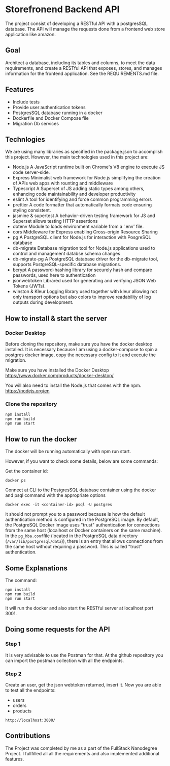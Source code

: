 # Storefronend Backend API

The project consist of developing a RESTful API with a postgresSQL database. The API will manage the requests done from a frontend web store application like amazon.

## Goal

Architect a database, including its tables and columns, to meet the data requirements, and create a RESTful API that exposes, stores, and manages information for the frontend application.
See the REQUIREMENTS.md file.

## Features

- Include tests
- Provide user authentication tokens
- PostgresSQL database running in a docker
- Dockerfile and Docker Compose file
- Migration Db services

## Technlogies

We are using many libraries as specified in the package.json to accomplish this project.
However, the main technologies used in this project are:

- Node.js
  A JavaScript runtime built on Chrome's V8 engine to execute JS code server-side.
- Express
  Minimalist web framework for Node.js simplifying the creation of APIs web apps with rounting and middleware
- Typescript
  A Superset of JS adding static types among others, enhancing code maintainability and developer productivity
- eslint
  A tool for identifying and force common programming errors
- prettier
  A code formatter that automatically formats code ensuring styling consistent.
- jasmine & supertest
  A behavior-driven testing framework for JS and Superset allows testing HTTP assertions
- dotenv
  Module to loads environment variable from a '.env' file.
- cors
  Middleware for Express enabling Cross-origin Resource Sharing
- pg
  A PostgreSQL client for Node.js for interaction with PosgreSQL database
- db-migrate
  Database migration tool for Node.js applications used to control and management databse schema changes
- db-migrate-pg
  A PostgreSQL database driver for the db-migrate tool, supports PostgreSQL-specific database migrations.
- bcrypt
  A password-hashing library for securely hash and compare passwords, used here to authentication
- jsonwebtoken
  Librared used for generating and verifying JSON Web Tokens (JWTs).
- winston & Kleur
  Logging library used together with kleur allowing not only transport options but also colors to improve readability of log outputs during development.



## How to install & start the server

### Docker Desktop

Before cloning the repository, make sure you have the docker desktop installed. It is necessary because I am using a docker-compose to spin a postgres docker image, copy the necessary config to it and execute the migration.

Make sure you have installed the Docker Desktop
https://www.docker.com/products/docker-desktop/


You will also need to install the Node.js that comes with the npm.
https://nodejs.org/en



### Clone the repository

```
npm install
npm run build
npm run start
```

## How to run the docker

The docker will be running automatically with npm run start.

However, if you want to check some details, below are some commands:

Get the container id:

```
docker ps
```

Connect at CLI to the PostgresSQL database container using the docker and psql command with the appropriate options

```
docker exec -it <container-id> psql -U postgres
```

it should not prompt you to a password because is how the default authentication method is configured in the PostgreSQL image.
By default, the PostgreSQL Docker image uses "trust" authentication for connections from the same host (localhost or Docker containers on the same machine).
In the `pg_hba.conf`file (located in the PostgreSQL data directory (`/var/lib/postgresql/data`)), there is an entry that allows connections from the same host without requiring a password. This is called "trust" authentication.

## Some Explanations


The command:

```
npm install
npm run build
npm run start
```

It will run the docker and also start the RESTful server at localhost port 3001.


## Doing some requests for the API

### Step 1

It is very advisable to use the Postman for that. At the github repository you can import the postman collection with all the endpoints.

### Step 2
Create an user, get the json webtoken returned, insert it. Now you are able to test all the endpoints:
 - users
 - orders
 - products



```
http://localhost:3000/
```

## Contributions

The Project was completed by me as a part of the FullStack Nanodegree Project. I fullfilled all all the requirements and also implemented additional features.
